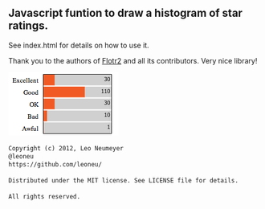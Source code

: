 ## Javascript funtion to draw a histogram of star ratings.

See index.html for details on how to use it.

Thank you to the authors of [Flotr2](http://humblesoftware.com/flotr2/) and all its contributors. Very nice library! 

![Screenshot](https://github.com/leoneu/draw-histogram/raw/master/screenshot.png)


    Copyright (c) 2012, Leo Neumeyer
    @leoneu
    https://github.com/leoneu/
    
    Distributed under the MIT license. See LICENSE file for details.
    
    All rights reserved.
